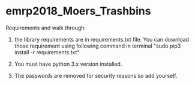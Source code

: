 # emrp2018_Moers_Trashbins

Requirements and walk through:
1. the library requirements are in requirements.txt file. You can download those requirement using following command in terminal "sudo pip3 install -r requirements.txt"

2. You must have python 3.x version installed.

3. The passwords are removed for security reasons so add yourself.
